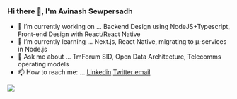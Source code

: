 ### Hi there 👋, I'm Avinash Sewpersadh

- 🔭 I’m currently working on ... Backend Design using NodeJS+Typescript, Front-end Design with React/React Native
- 🌱 I’m currently learning ... Next.js, React Native, migrating to μ-services in Node.js
- 💬 Ask me about ... TmForum SID, Open Data Architecture, Telecomms operating models
- 📫 How to reach me: ... [Linkedin](https://linkedin.com/in/avinashsewpersadh)        [Twitter ](https://twitter.com/asewpersadh)     [email](mailto:avi.ukzn@gmail.com)

<img src="https://github-readme-stats.vercel.app/api?username=dotavi&&show_icons=true&title_color=ffffff&icon_color=bb2acf&text_color=daf7dc&bg_color=151515">

